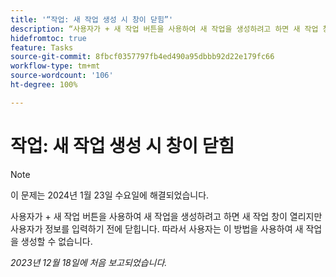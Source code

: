 ```yaml
---
title: '“작업: 새 작업 생성 시 창이 닫힘”'
description: “사용자가 + 새 작업 버튼을 사용하여 새 작업을 생성하려고 하면 새 작업 창이 열리지만 사용자가 정보를 입력하기 전에 닫힙니다. 따라서 사용자는 이 방법을 사용하여 새 작업을 생성할 수 없습니다.”
hidefromtoc: true
feature: Tasks
source-git-commit: 8fbcf0357797fb4ed490a95dbbb92d22e179fc66
workflow-type: tm+mt
source-wordcount: '106'
ht-degree: 100%

---
```



# 작업: 새 작업 생성 시 창이 닫힘

>[!NOTE]
>
>이 문제는 2024년 1월 23일 수요일에 해결되었습니다.

사용자가 + 새 작업 버튼을 사용하여 새 작업을 생성하려고 하면 새 작업 창이 열리지만 사용자가 정보를 입력하기 전에 닫힙니다. 따라서 사용자는 이 방법을 사용하여 새 작업을 생성할 수 없습니다.

_2023년 12월 18일에 처음 보고되었습니다._
